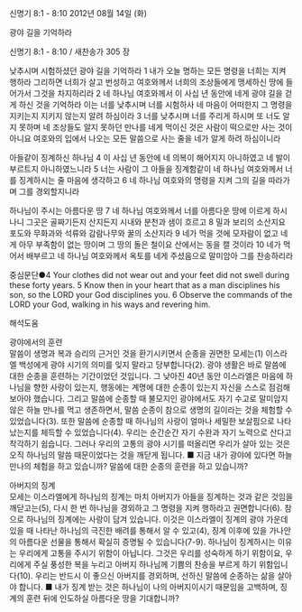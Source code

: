 신명기 8:1 - 8:10 
2012년 08월 14일 (화)

광야 길을 기억하라



신명기 8:1 - 8:10 / 새찬송가 305 장


낮추시며 시험하셨던 광야 길을 기억하라
1 내가 오늘 명하는 모든 명령을 너희는 지켜 행하라 그리하면 너희가 살고 번성하고 여호와께서 너희의 조상들에게 맹세하신 땅에 들어가서 그것을 차지하리라 2 네 하나님 여호와께서 이 사십 년 동안에 네게 광야 길을 걷게 하신 것을 기억하라 이는 너를 낮추시며 너를 시험하사 네 마음이 어떠한지 그 명령을 지키는지 지키지 않는지 알려 하심이라 3 너를 낮추시며 너를 주리게 하시며 또 너도 알지 못하며 네 조상들도 알지 못하던 만나를 네게 먹이신 것은 사람이 떡으로만 사는 것이 아니요 여호와의 입에서 나오는 모든 말씀으로 사는 줄을 네가 알게 하려 하심이니라

아들같이 징계하신 하나님
4 이 사십 년 동안에 네 의복이 해어지지 아니하였고 네 발이 부르트지 아니하였느니라 5 너는 사람이 그 아들을 징계함같이 네 하나님 여호와께서 너를 징계하시는 줄 마음에 생각하고 6 네 하나님 여호와의 명령을 지켜 그의 길을 따라가며 그를 경외할지니라

하나님이 주시는 아름다운 땅
7 네 하나님 여호와께서 너를 아름다운 땅에 이르게 하시나니 그곳은 골짜기든지 산지든지 시내와 분천과 샘이 흐르고 8 밀과 보리의 소산지요 포도와 무화과와 석류와 감람나무와 꿀의 소산지라 9 네가 먹을 것에 모자람이 없고 네게 아무 부족함이 없는 땅이며 그 땅의 돌은 철이요 산에서는 동을 캘 것이라 10 네가 먹어서 배부르고 네 하나님 여호와께서 옥토를 네게 주셨음으로 말미암아 그를 찬송하리라

중심문단●4 Your clothes did not wear out and your feet did not swell during these forty years. 5 Know then in your heart that as a man disciplines his son, so the LORD your God disciplines you. 6 Observe the commands of the LORD your God, walking in his ways and revering him.

해석도움





광야에서의 훈련  
말씀이 생명과 복과 승리의 근거인 것을 환기시키면서 순종을 권면한 모세는(1) 이스라엘 백성에게 광야 시기의 의미를 잊지 말라고 당부합니다(2). 광야 생활은 바로 말씀에 대한 순종을 훈련하는 기간이었던 것입니다. 그 낮아진 40년 동안 이스라엘은 마음에 하나님을 향한 사랑이 있는지, 행동에는 계명에 대한 순종이 있는지 자신을 스스로 점검해보아야 했습니다. 그리고 말씀에 순종할 때 불모지인 광야에서도 자기 수고로 말미암지 않은 하늘 만나를 먹고 생존하면서, 말씀 순종이 참으로 생명의 길이라는 것을 체험할 수 있었습니다(3). 또한 말씀에 순종할 때 하나님의 사랑이 얼마나 세밀한 보살핌으로 나타났는지를 체득할 수 있었습니다(4). 우리는 순간순간 자기 수완과 자기 노력으로 산다고 착각하기 쉽습니다. 그러나 우리의 고통의 광야 시기를 떠올리면 우리가 살아 있는 것은 오직 하나님의 말씀 때문이었다는 것을 깨닫게 됩니다.
■ 지금 내가 광야에 있다면 하늘 만나의 체험을 하고 있습니까? 말씀에 대한 순종의 훈련을 하고 있습니까?

아버지의 징계  
모세는 이스라엘에게 하나님의 징계는 마치 아버지가 아들을 징계하는 것과 같은 것임을 깨닫고는(5), 다시 한 번 하나님을 경외하고 그 명령을 지켜 행하라고 권면합니다(6). 참으로 하나님의 징계에는 사랑이 담겨 있습니다. 이것은 이스라엘이 징계의 광야 가운데 있을 때 나타난 하나님의 극진한 배려를 통해서 알 수 있고(4), 징계 이후에 있을 가나안의 아름다운 선물을 통해서 확실히 증명될 수 있습니다(7-9). 하나님이 징계하시는 이유는 우리에게 고통을 주시기 위함이 아닙니다. 그것은 우리를 성숙하게 하기 위함이요, 우리에게 주실 풍성한 복을 누리고 아버지 하나님께 기쁨의 찬송을 부르게 하기 위함입니다(10). 우리는 반드시 이 좋으신 아버지를 경외하며, 선하신 말씀에 순종하는 삶을 살아야 합니다.
■ 내가 징계 받는 것은 하나님이 나의 아버지이시기 때문임을 고백하며, 징계의 훈련 뒤에 인도하실 아름다운 땅을 기대합니까?